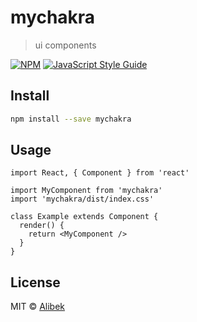 # mychakra

> ui components

[![NPM](https://img.shields.io/npm/v/mychakra.svg)](https://www.npmjs.com/package/mychakra) [![JavaScript Style Guide](https://img.shields.io/badge/code_style-standard-brightgreen.svg)](https://standardjs.com)

## Install

```bash
npm install --save mychakra
```

## Usage

```tsx
import React, { Component } from 'react'

import MyComponent from 'mychakra'
import 'mychakra/dist/index.css'

class Example extends Component {
  render() {
    return <MyComponent />
  }
}
```

## License

MIT © [Alibek](https://github.com/Alibek)
